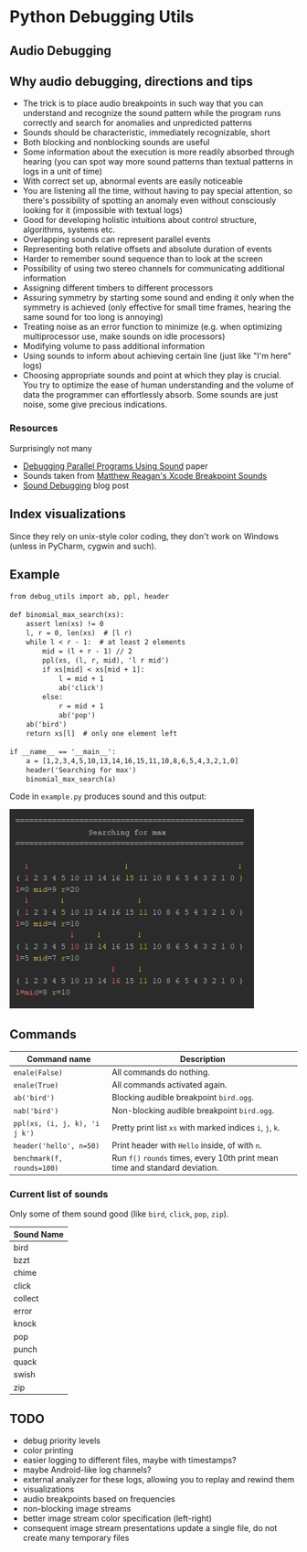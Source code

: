 # Python Debugging Utils

## Audio Debugging

## Why audio debugging, directions and tips
* The trick is to place audio breakpoints in such way that you can understand
    and recognize the sound pattern while the program runs correctly and search
    for anomalies and unpredicted patterns
* Sounds should be characteristic, immediately recognizable, short
* Both blocking and nonblocking sounds are useful
* Some information about the execution is more readily absorbed through hearing (you
    can spot way more sound patterns than textual patterns in logs in a unit of time)
* With correct set up, abnormal events are easily noticeable
* You are listening all the time, without having to pay special attention, so there's
    possibility of spotting an anomaly even without consciously looking for it (impossible
    with textual logs)
* Good for developing holistic intuitions about control structure, algorithms, systems etc.
* Overlapping sounds can represent parallel events
* Representing both relative offsets and absolute duration of events
* Harder to remember sound sequence than to look at the screen
* Possibility of using two stereo channels for communicating additional information
* Assigning different timbers to different processors
* Assuring symmetry by starting some sound and ending it only when the symmetry is achieved
    (only effective for small time frames, hearing the same sound for too long is annoying)
* Treating noise as an error function to minimize (e.g. when optimizing multiprocessor
    use, make sounds on idle processors)
* Modifying volume to pass additional information
* Using sounds to inform about achieving certain line (just like "I'm here" logs)
* Choosing appropriate sounds and point at which they play is crucial. You try to optimize
    the ease of human understanding and the volume of data the programmer can
    effortlessly absorb. Some sounds are just noise, some give precious indications.

### Resources
Surprisingly not many
* [Debugging Parallel Programs Using Sound](https://dl.acm.org/citation.cfm?id=122765) paper
* Sounds taken from [Matthew Reagan's Xcode Breakpoint Sounds](https://github.com/matthewreagan/Xcode-Breakpoint-Sounds)
* [Sound Debugging](https://qnoid.com/2013/06/08/Sound-Debugging.html) blog post

## Index visualizations
Since they rely on unix-style color coding, they don't work on Windows (unless
 in PyCharm, cygwin and such).
 
## Example
```python3
from debug_utils import ab, ppl, header

def binomial_max_search(xs):
    assert len(xs) != 0
    l, r = 0, len(xs)  # [l r)
    while l < r - 1:  # at least 2 elements
        mid = (l + r - 1) // 2
        ppl(xs, (l, r, mid), 'l r mid')
        if xs[mid] < xs[mid + 1]:
            l = mid + 1
            ab('click')
        else:
            r = mid + 1
            ab('pop')
    ab('bird')
    return xs[l]  # only one element left

if __name__ == '__main__':
    a = [1,2,3,4,5,10,13,14,16,15,11,10,8,6,5,4,3,2,1,0]
    header('Searching for max')
    binomial_max_search(a)
```
Code in `example.py` produces sound and this output:

![](./example.png)

## Commands
|Command name  | Description |
|---|---|
|`enale(False)`| All commands do nothing.|
|`enale(True)`| All commands activated again.|
|`ab('bird')`| Blocking audible breakpoint `bird.ogg`.|
|`nab('bird')`| Non-blocking audible breakpoint `bird.ogg`.|
|`ppl(xs, (i, j, k), 'i j k')`| Pretty print list `xs` with marked indices `i`, `j`, `k`.|
|`header('hello', n=50)`| Print header with `Hello` inside, of with `n`.|
|`benchmark(f, rounds=100)`| Run `f()` `rounds` times, every 10th print mean time and standard deviation.|

### Current list of sounds
Only some of them sound good (like `bird`, `click`, `pop`, `zip`).

|Sound Name|
|---|
|bird|
|bzzt|
|chime|
|click|
|collect|
|error|
|knock|
|pop|
|punch|
|quack|
|swish|
|zip|

## TODO
* debug priority levels
* color printing
* easier logging to different files, maybe with timestamps?
* maybe Android-like log channels?
* external analyzer for these logs, allowing you to replay and rewind them
* visualizations
* audio breakpoints based on frequencies
* non-blocking image streams
* better image stream color specification (left-right)
* consequent image stream presentations update a single file, do not create many temporary files
